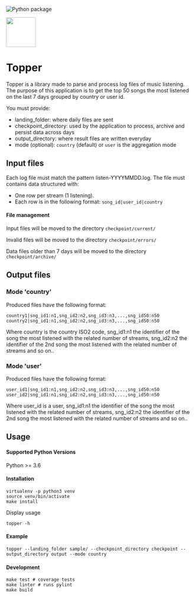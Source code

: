 ![Python package](https://github.com/AzemaBaptiste/topper/workflows/Python%20package/badge.svg)

<img src="https://upload.wikimedia.org/wikipedia/commons/7/7a/Emojione_1F3A9.svg" height="80" />

Topper 
===========

Topper is a library made to parse and process log files of music
listening. The purpose of this application
is to get the top 50 songs the most listened on the
last 7 days grouped by country or user id.

You must provide:
- landing_folder: where daily files are sent
- checkpoint_directory: used by the application to process, archive and 
persist data across days
- output_directory: where result files are written everyday
- mode (optional): `country` (default) or `user` is the aggregation mode

## Input files
Each log file must match the pattern
listen-YYYYMMDD.log. 
The file must contains data structured with:
- One row per stream (1 listening).
- Each row is in the following format: `song_id|user_id|country`

#### File management
Input files will be moved to the directory `checkpoint/current/`

Invalid files will be moved to the directory `checkpoint/errors/`

Data files older than 7 days will be moved to the directory `checkpoint/archive/`


## Output files

### Mode 'country'
Produced files have the following format: 

    country1|sng_id1:n1,sng_id2:n2,sng_id3:n3,...,sng_id50:n50
    country2|sng_id1:n1,sng_id2:n2,sng_id3:n3,...,sng_id50:n50
    
Where country is the country ISO2 code, sng_id1:n1 the identifier of the song the most 
listened with the related number of streams, sng_id2:n2 the identifier of the 2nd song
 the most listened with the related number of streams and so on..
 
### Mode 'user'
Produced files have the following format: 

    user_id1|sng_id1:n1,sng_id2:n2,sng_id3:n3,...,sng_id50:n50
    user_id2|sng_id1:n1,sng_id2:n2,sng_id3:n3,...,sng_id50:n50
    
Where user_id is a user, sng_id1:n1 the identifier of the song the most 
listened with the related number of streams, sng_id2:n2 the identifier of the 2nd song
 the most listened with the related number of streams and so on..


## Usage

#### Supported Python Versions
Python >= 3.6

#### Installation

    virtualenv -p python3 venv
    source venv/bin/activate
    make install

Display usage
    
    topper -h
    
#### Example

    topper --landing_folder sample/ --checkpoint_directory checkpoint --output_directory output --mode country

#### Development
    
    make test # coverage tests
    make linter # runs pylint
    make build
